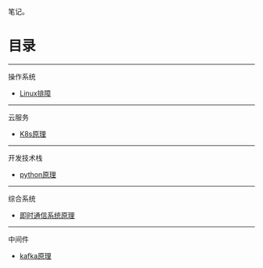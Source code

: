 笔记。


# 目录

* * *
操作系统
* [Linux排障](docs/linux-troubleshooting.md)




* * *
云服务
* [K8s原理](docs/k8s.md)


* * *
开发技术栈
* [python原理](docs/python.md)



* * *
综合系统
* [即时通信系统原理](docs/im.md)


* * *
中间件
* [kafka原理](docs/kafka.md)
